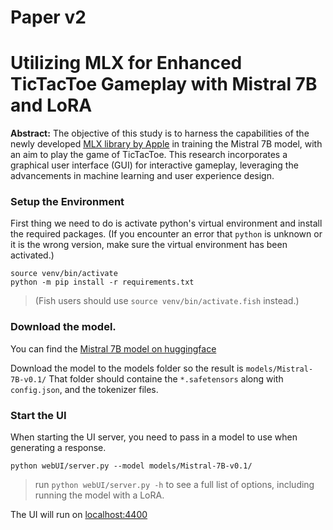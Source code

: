 # Paper v2

# Utilizing MLX for Enhanced TicTacToe Gameplay with Mistral 7B and LoRA

**Abstract:** The objective of this study is to harness the capabilities of the newly developed [MLX library by Apple](https://ml-explore.github.io/mlx/build/html/index.html) in training the Mistral 7B model, with an aim to play the game of TicTacToe. This research incorporates a graphical user interface (GUI) for interactive gameplay, leveraging the advancements in machine learning and user experience design.



### Setup the Environment

First thing we need to do is activate python's virtual environment and install the required packages. (If you encounter an error that `python` is unknown or it is the wrong version, make sure the virtual environment has been activated.)

```
source venv/bin/activate
python -m pip install -r requirements.txt
```

> (Fish users should use `source venv/bin/activate.fish` instead.)


### Download the model.

You can find the [Mistral 7B model on huggingface](https://huggingface.co/mistralai/Mistral-7B-v0.1) 

Download the model to the models folder so the result is `models/Mistral-7B-v0.1/` That folder should containe the `*.safetensors` along with `config.json`, and the tokenizer files.


### Start the UI

When starting the UI server, you need to pass in a model to use when generating a response. 

```
python webUI/server.py --model models/Mistral-7B-v0.1/
```

> run `python webUI/server.py -h` to see a full list of options, including running the model with a LoRA.


The UI will run on [localhost:4400](http://localhost:4400/index.html)

